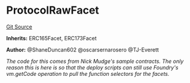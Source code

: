 # ProtocolRawFacet
[Git Source](https://github.com/thrackle-io/tron/blob/a0e7b20980bb06404eb010a144cfad3764962831/src/protocol/diamond/ProtocolRawFacet.sol)

**Inherits:**
ERC165Facet, ERC173Facet

**Author:**
@ShaneDuncan602 @oscarsernarosero @TJ-Everett

*The code for this comes from Nick Mudge's sample contracts. The only reason this is here is so that the deploy scripts can
still use Foundry's vm.getCode operation to pull the function selectors for the facets.*


